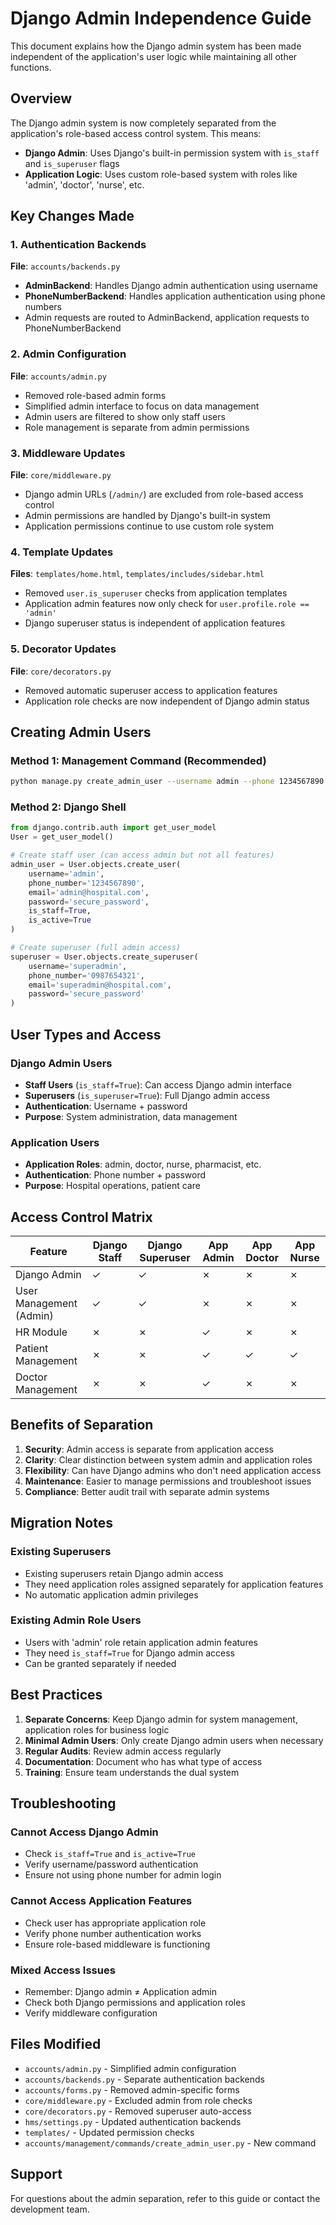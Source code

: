 # Django Admin Independence Guide

This document explains how the Django admin system has been made independent of the application's user logic while maintaining all other functions.

## Overview

The Django admin system is now completely separated from the application's role-based access control system. This means:

- **Django Admin**: Uses Django's built-in permission system with `is_staff` and `is_superuser` flags
- **Application Logic**: Uses custom role-based system with roles like 'admin', 'doctor', 'nurse', etc.

## Key Changes Made

### 1. Authentication Backends

**File**: `accounts/backends.py`

- **AdminBackend**: Handles Django admin authentication using username
- **PhoneNumberBackend**: Handles application authentication using phone numbers
- Admin requests are routed to AdminBackend, application requests to PhoneNumberBackend

### 2. Admin Configuration

**File**: `accounts/admin.py`

- Removed role-based admin forms
- Simplified admin interface to focus on data management
- Admin users are filtered to show only staff users
- Role management is separate from admin permissions

### 3. Middleware Updates

**File**: `core/middleware.py`

- Django admin URLs (`/admin/`) are excluded from role-based access control
- Admin permissions are handled by Django's built-in system
- Application permissions continue to use custom role system

### 4. Template Updates

**Files**: `templates/home.html`, `templates/includes/sidebar.html`

- Removed `user.is_superuser` checks from application templates
- Application admin features now only check for `user.profile.role == 'admin'`
- Django superuser status is independent of application features

### 5. Decorator Updates

**File**: `core/decorators.py`

- Removed automatic superuser access to application features
- Application role checks are now independent of Django admin status

## Creating Admin Users

### Method 1: Management Command (Recommended)

```bash
python manage.py create_admin_user --username admin --phone 1234567890 --email admin@hospital.com --superuser
```

### Method 2: Django Shell

```python
from django.contrib.auth import get_user_model
User = get_user_model()

# Create staff user (can access admin but not all features)
admin_user = User.objects.create_user(
    username='admin',
    phone_number='1234567890',
    email='admin@hospital.com',
    password='secure_password',
    is_staff=True,
    is_active=True
)

# Create superuser (full admin access)
superuser = User.objects.create_superuser(
    username='superadmin',
    phone_number='0987654321',
    email='superadmin@hospital.com',
    password='secure_password'
)
```

## User Types and Access

### Django Admin Users
- **Staff Users** (`is_staff=True`): Can access Django admin interface
- **Superusers** (`is_superuser=True`): Full Django admin access
- **Authentication**: Username + password
- **Purpose**: System administration, data management

### Application Users
- **Application Roles**: admin, doctor, nurse, pharmacist, etc.
- **Authentication**: Phone number + password
- **Purpose**: Hospital operations, patient care

## Access Control Matrix

| Feature | Django Staff | Django Superuser | App Admin | App Doctor | App Nurse |
|---------|-------------|------------------|-----------|------------|-----------|
| Django Admin | ✓ | ✓ | ✗ | ✗ | ✗ |
| User Management (Admin) | ✓ | ✓ | ✗ | ✗ | ✗ |
| HR Module | ✗ | ✗ | ✓ | ✗ | ✗ |
| Patient Management | ✗ | ✗ | ✓ | ✓ | ✓ |
| Doctor Management | ✗ | ✗ | ✓ | ✗ | ✗ |

## Benefits of Separation

1. **Security**: Admin access is separate from application access
2. **Clarity**: Clear distinction between system admin and application roles
3. **Flexibility**: Can have Django admins who don't need application access
4. **Maintenance**: Easier to manage permissions and troubleshoot issues
5. **Compliance**: Better audit trail with separate admin systems

## Migration Notes

### Existing Superusers
- Existing superusers retain Django admin access
- They need application roles assigned separately for application features
- No automatic application admin privileges

### Existing Admin Role Users
- Users with 'admin' role retain application admin features
- They need `is_staff=True` for Django admin access
- Can be granted separately if needed

## Best Practices

1. **Separate Concerns**: Keep Django admin for system management, application roles for business logic
2. **Minimal Admin Users**: Only create Django admin users when necessary
3. **Regular Audits**: Review admin access regularly
4. **Documentation**: Document who has what type of access
5. **Training**: Ensure team understands the dual system

## Troubleshooting

### Cannot Access Django Admin
- Check `is_staff=True` and `is_active=True`
- Verify username/password authentication
- Ensure not using phone number for admin login

### Cannot Access Application Features
- Check user has appropriate application role
- Verify phone number authentication works
- Ensure role-based middleware is functioning

### Mixed Access Issues
- Remember: Django admin ≠ Application admin
- Check both Django permissions and application roles
- Verify middleware configuration

## Files Modified

- `accounts/admin.py` - Simplified admin configuration
- `accounts/backends.py` - Separate authentication backends
- `accounts/forms.py` - Removed admin-specific forms
- `core/middleware.py` - Excluded admin from role checks
- `core/decorators.py` - Removed superuser auto-access
- `hms/settings.py` - Updated authentication backends
- `templates/` - Updated permission checks
- `accounts/management/commands/create_admin_user.py` - New command

## Support

For questions about the admin separation, refer to this guide or contact the development team.
